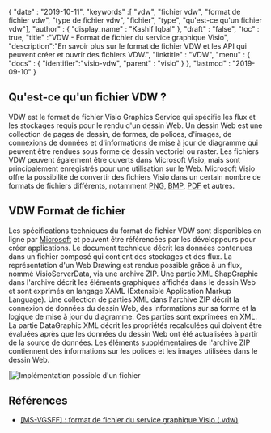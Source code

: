 {
  "date" : "2019-10-11",
  "keywords" :[ "vdw", "fichier vdw", "format de fichier vdw", "type de fichier vdw", "fichier", "type", "qu'est-ce qu'un fichier vdw"],
  "author" : {
    "display_name" : "Kashif Iqbal"
},
  "draft" : "false",
  "toc" : true,
  "title" :"VDW - Format de fichier du service graphique Visio",
  "description":"En savoir plus sur le format de fichier VDW et les API qui peuvent créer et ouvrir des fichiers VDW.",
  "linktitle" : "VDW",
  "menu" : {
    "docs" : {
      "identifier":"visio-vdw",
      "parent" : "visio"
}
},
  "lastmod" : "2019-09-10"
}
## Qu'est-ce qu'un fichier VDW ?

VDW est le format de fichier Visio Graphics Service qui spécifie les flux et les stockages requis pour le rendu d'un dessin Web. Un dessin Web est une collection de pages de dessin, de formes, de polices, d'images, de connexions de données et d'informations de mise à jour de diagramme qui peuvent être rendues sous forme de dessin vectoriel ou raster. Les fichiers VDW peuvent également être ouverts dans Microsoft Visio, mais sont principalement enregistrés pour une utilisation sur le Web. Microsoft Visio offre la possibilité de convertir des fichiers Visio dans un certain nombre de formats de fichiers différents, notamment [PNG](/fr/Image/PNG/), [BMP](/fr/image/bmp/), [PDF](/fr/pdf/) et autres.

## **VDW** Format de fichier

Les spécifications techniques du format de fichier VDW sont disponibles en ligne par [Microsoft](https://msdn.microsoft.com/en-us/library/dd924076(v#office.12).aspx) et peuvent être référencées par les développeurs pour créer applications. Le document technique décrit les données contenues dans un fichier composé qui contient des stockages et des flux. La représentation d'un Web Drawing est rendue possible grâce à un flux, nommé VisioServerData, via une archive ZIP. Une partie XML ShapGraphic dans l'archive décrit les éléments graphiques affichés dans le dessin Web et sont exprimés en langage XAML (Extensible Application Markup Language). Une collection de parties XML dans l'archive ZIP décrit la connexion de données du dessin Web, des informations sur sa forme et la logique de mise à jour du diagramme. Ces parties sont exprimées en XML. La partie DataGraphic XML décrit les propriétés recalculées qui doivent être évaluées après que les données du dessin Web ont été actualisées à partir de la source de données. Les éléments supplémentaires de l'archive ZIP contiennent des informations sur les polices et les images utilisées dans le dessin Web.

|![Implémentation possible d'un fichier](/fr/web/vdw.png "Implémentation possible d'un fichier")

## Références

* [[MS-VGSFF] : format de fichier du service graphique Visio (.vdw)](https://msdn.microsoft.com/en-us/library/dd924076(v#office.12).aspx)


